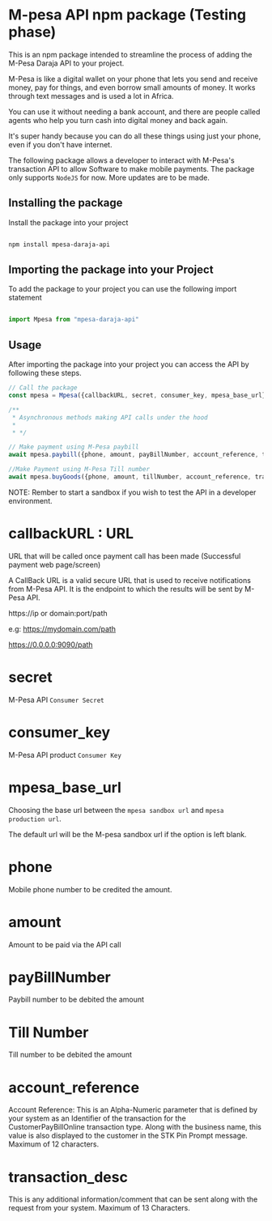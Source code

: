 # M-pesa API npm package (Testing phase)

This is an npm package intended to streamline the process of adding the M-Pesa Daraja API to your project.

M-Pesa is like a digital wallet on your phone that lets you send and receive money, pay for things, and even borrow small amounts of money. It works through text messages and is used a lot in Africa. 

You can use it without needing a bank account, and there are people called agents who help you turn cash into digital money and back again. 

It's super handy because you can do all these things using just your phone, even if you don't have internet.

The following package allows a developer to interact with M-Pesa's transaction API to allow Software to make mobile payments. The package only supports `NodeJS` for now. More updates are to be made.

## Installing the package

Install the package into your project

```sh

npm install mpesa-daraja-api

```

## Importing the package into your Project 

To add the package to your project you can use the following import statement

```js

import Mpesa from "mpesa-daraja-api"

```

## Usage

After importing the package into your project you can access the API by following these steps.

```js
// Call the package
const mpesa = Mpesa({callbackURL, secret, consumer_key, mpesa_base_url});

/** 
 * Asynchronous methods making API calls under the hood
 *
 * */

// Make payment using M-Pesa paybill 
await mpesa.paybill({phone, amount, payBillNumber, account_reference, transaction_desc});

//Make Payment using M-Pesa Till number
await mpesa.buyGoods({phone, amount, tillNumber, account_reference, transaction_desc});

```

NOTE: Rember to start a sandbox if you wish to test the API in a developer environment.

# callbackURL  : URL
URL that will be called once payment call has been made (Successful payment web page/screen)

A CallBack URL is a valid secure URL that is used to receive notifications from M-Pesa API. It is the endpoint to which the results will be sent by M-Pesa API.

	
https://ip or domain:port/path

e.g: https://mydomain.com/path

https://0.0.0.0:9090/path

# secret 
M-Pesa API `Consumer Secret` 

# consumer_key 
M-Pesa API product `Consumer Key`


# mpesa_base_url  
Choosing the base url between the `mpesa sandbox url` and `mpesa production url`.

The default url will be the M-pesa sandbox url if the option is left blank.

# phone 
Mobile phone number to be credited the amount.

# amount 
Amount to be paid via the API call

# payBillNumber 
Paybill number to be debited the amount

# Till Number 
Till number to be debited the amount

# account_reference	
Account Reference: This is an Alpha-Numeric parameter that is defined by your system as an Identifier of the transaction for the CustomerPayBillOnline transaction type. Along with the business name, this value is also displayed to the customer in the STK Pin Prompt message. Maximum of 12 characters.

# transaction_desc	
This is any additional information/comment that can be sent along with the request from your system. Maximum of 13 Characters.



